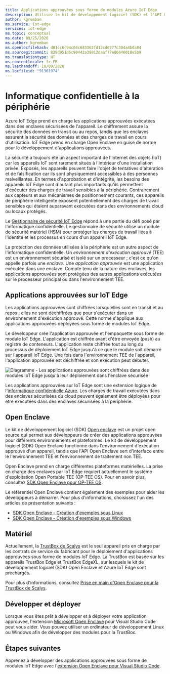 ```yaml
---
title: Applications approuvées sous forme de modules Azure IoT Edge
description: Utilisez le kit de développement logiciel (SDK) et l'API Open Enclave afin de créer des applications approuvées et de les déployer sous forme de modules IoT Edge pour l'informatique confidentielle
author: kgremban
ms.service: iot-edge
services: iot-edge
ms.topic: conceptual
ms.date: 09/25/2020
ms.author: kgremban
ms.openlocfilehash: d81cc6c94c04c683362fd12cd6777c304a4b0a84
ms.sourcegitcommit: 829d951d5c90442a38012daaf77e86046018e5b9
ms.translationtype: HT
ms.contentlocale: fr-FR
ms.lasthandoff: 10/09/2020
ms.locfileid: "91361974"
---
```

# <a name="confidential-computing-at-the-edge"></a>Informatique confidentielle à la périphérie

Azure IoT Edge prend en charge les applications approuvées exécutées dans des enclaves sécurisées de l'appareil. Le chiffrement assure la sécurité des données en transit ou au repos, tandis que les enclaves assurent la sécurité des données et des charges de travail en cours d'utilisation. IoT Edge prend en charge Open Enclave en guise de norme pour le développement d'applications approuvées.

La sécurité a toujours été un aspect important de l'Internet des objets (IoT) car les appareils IoT sont rarement situés à l'intérieur d'une installation privée. Exposés, les appareils peuvent faire l'objet de tentatives d'altération et de falsification car ils sont physiquement accessibles à des personnes malveillantes. En termes d'approbation et d'intégrité, les besoins des appareils IoT Edge sont d'autant plus importants qu'ils permettent d'exécuter des charges de travail sensibles à la périphérie. Contrairement aux capteurs et aux mécanismes de positionnement courants, ces appareils de périphérie intelligente exposent potentiellement des charges de travail sensibles qui étaient auparavant exécutées dans des environnements cloud ou locaux protégés.

Le [Gestionnaire de sécurité IoT Edge](iot-edge-security-manager.md) répond à une partie du défi posé par l'informatique confidentielle. Le gestionnaire de sécurité utilise un module de sécurité matériel (HSM) pour protéger les charges de travail liées à l'identité et les processus en cours d'un appareil IoT Edge.

La protection des données utilisées à la périphérie est un autre aspect de l'informatique confidentielle. Un *environnement d'exécution approuvé* (TEE) est un environnement sécurisé et isolé sur un processeur ; c'est ce qu'on appelle parfois une *enclave*. Une *application approuvée* est une application exécutée dans une enclave. Compte tenu de la nature des enclaves, les applications approuvées sont protégées des autres applications exécutées sur le processeur principal ou dans l'environnement TEE.

## <a name="trusted-applications-on-iot-edge"></a>Applications approuvées sur IoT Edge

Les applications approuvées sont chiffrées lorsqu'elles sont en transit et au repos ; elles ne sont déchiffrées que pour s'exécuter dans un environnement d'exécution approuvé. Cette norme s'applique aux applications approuvées déployées sous forme de modules IoT Edge.

Le développeur crée l'application approuvée et l'empaquette sous forme de module IoT Edge. L'application est chiffrée avant d'être envoyée (push) au registre de conteneurs. L'application reste chiffrée tout au long du processus de déploiement IoT Edge jusqu'à ce que le module soit démarré sur l'appareil IoT Edge. Une fois dans l'environnement TEE de l'appareil, l'application approuvée est déchiffrée et son exécution peut débuter.

![Diagramme - Les applications approuvées sont chiffrées dans des modules IoT Edge jusqu'à leur déploiement dans l'enclave sécurisée](./media/deploy-trusted-applications/trusted-applications-encrypted.png)

Les applications approuvées sur IoT Edge sont une extension logique de l'[informatique confidentielle Azure](../confidential-computing/overview.md). Les charges de travail exécutées dans des enclaves sécurisées du cloud peuvent également être déployées pour être exécutées dans des enclaves sécurisées à la périphérie.

## <a name="open-enclave"></a>Open Enclave

Le kit de développement logiciel (SDK) [Open enclave](https://openenclave.io/sdk/) est un projet open source qui permet aux développeurs de créer des applications approuvées pour différents environnements et plateformes. Le kit de développement logiciel (SDK) Open Enclave fonctionne dans l'environnement d'exécution approuvé d'un appareil, tandis que l'API Open Enclave sert d'interface entre le l'environnement TEE et l'environnement de traitement non TEE.

Open Enclave prend en charge différentes plateformes matérielles. La prise en charge des enclaves par IoT Edge requiert actuellement le système d'exploitation Open Portable TEE (OP-TEE OS). Pour en savoir plus, consultez [SDK Open Enclave pour OP-TEE OS](https://github.com/openenclave/openenclave/blob/master/docs/GettingStartedDocs/OP-TEE/Introduction.md).

Le référentiel Open Enclave contient également des exemples pour aider les développeurs à démarrer. Pour plus d'informations, choisissez l'un des articles de présentation suivants :

* [SDK Open Enclave - Création d'exemples sous Linux](https://github.com/openenclave/openenclave/blob/master/samples/BuildSamplesLinux.md)
* [SDK Open Enclave - Création d'exemples sous Windows](https://github.com/openenclave/openenclave/blob/master/samples/BuildSamplesWindows.md)

## <a name="hardware"></a>Matériel

Actuellement, la [TrustBox de Scalys](https://scalys.com/trustbox-industrial/) est le seul appareil pris en charge par les contrats de service du fabricant pour le déploiement d'applications approuvées sous forme de modules IoT Edge. La TrustBox est basée sur les appareils TrustBox Edge et TrustBox EdgeXL, sur lesquels le kit de développement logiciel (SDK) Open Enclave et Azure IoT Edge sont préchargés.

Pour plus d'informations, consultez [Prise en main d'Open Enclave pour la TrustBox de Scalys](https://aka.ms/scalys-trustbox-edge-get-started).

## <a name="develop-and-deploy"></a>Développer et déployer

Lorsque vous êtes prêt à développer et à déployer votre application approuvée, l'extension [Microsoft Open Enclave](https://marketplace.visualstudio.com/items?itemName=ms-iot.msiot-vscode-openenclave) pour Visual Studio Code peut vous aider. Vous pouvez utiliser un ordinateur de développement Linux ou Windows afin de développer des modules pour la TrustBox.

## <a name="next-steps"></a>Étapes suivantes

Apprenez à développer des applications approuvées sous forme de modules IoT Edge avec l'[extension Open Enclave pour Visual Studio Code](https://github.com/openenclave/openenclave/tree/master/devex/vscode-extension).
